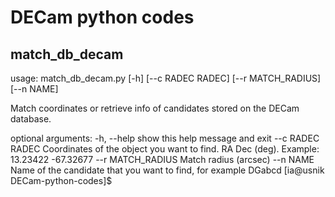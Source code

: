 # DECam python codes

## match_db_decam 

usage: match_db_decam.py [-h] [--c RADEC RADEC] [--r MATCH_RADIUS] [--n NAME]

Match coordinates or retrieve info of candidates stored on the DECam database.

optional arguments:
  -h, --help        show this help message and exit
  --c RADEC RADEC   Coordinates of the object you want to find. RA Dec (deg).
                    Example: 13.23422 -67.32677
  --r MATCH_RADIUS  Match radius (arcsec)
  --n NAME          Name of the candidate that you want to find, for example
                    DGabcd
[ia@usnik DECam-python-codes]$ 
